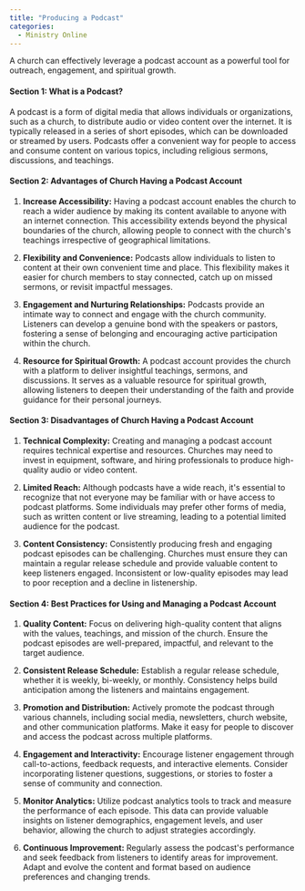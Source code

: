 ```yaml
---
title: "Producing a Podcast"
categories:
  - Ministry Online
---
```

A church can effectively leverage a podcast account as a powerful tool for outreach, engagement, and spiritual growth.

#### Section 1: What is a Podcast?

A podcast is a form of digital media that allows individuals or organizations, such as a church, to distribute audio or video content over the internet. It is typically released in a series of short episodes, which can be downloaded or streamed by users. Podcasts offer a convenient way for people to access and consume content on various topics, including religious sermons, discussions, and teachings.

#### Section 2: Advantages of Church Having a Podcast Account

1. **Increase Accessibility:** Having a podcast account enables the church to reach a wider audience by making its content available to anyone with an internet connection. This accessibility extends beyond the physical boundaries of the church, allowing people to connect with the church's teachings irrespective of geographical limitations.

2. **Flexibility and Convenience:** Podcasts allow individuals to listen to content at their own convenient time and place. This flexibility makes it easier for church members to stay connected, catch up on missed sermons, or revisit impactful messages.

3. **Engagement and Nurturing Relationships:** Podcasts provide an intimate way to connect and engage with the church community. Listeners can develop a genuine bond with the speakers or pastors, fostering a sense of belonging and encouraging active participation within the church.

4. **Resource for Spiritual Growth:** A podcast account provides the church with a platform to deliver insightful teachings, sermons, and discussions. It serves as a valuable resource for spiritual growth, allowing listeners to deepen their understanding of the faith and provide guidance for their personal journeys.

#### Section 3: Disadvantages of Church Having a Podcast Account

1. **Technical Complexity:** Creating and managing a podcast account requires technical expertise and resources. Churches may need to invest in equipment, software, and hiring professionals to produce high-quality audio or video content. 

2. **Limited Reach:** Although podcasts have a wide reach, it's essential to recognize that not everyone may be familiar with or have access to podcast platforms. Some individuals may prefer other forms of media, such as written content or live streaming, leading to a potential limited audience for the podcast.

3. **Content Consistency:** Consistently producing fresh and engaging podcast episodes can be challenging. Churches must ensure they can maintain a regular release schedule and provide valuable content to keep listeners engaged. Inconsistent or low-quality episodes may lead to poor reception and a decline in listenership.

#### Section 4: Best Practices for Using and Managing a Podcast Account

1. **Quality Content:** Focus on delivering high-quality content that aligns with the values, teachings, and mission of the church. Ensure the podcast episodes are well-prepared, impactful, and relevant to the target audience.

2. **Consistent Release Schedule:** Establish a regular release schedule, whether it is weekly, bi-weekly, or monthly. Consistency helps build anticipation among the listeners and maintains engagement.

3. **Promotion and Distribution:** Actively promote the podcast through various channels, including social media, newsletters, church website, and other communication platforms. Make it easy for people to discover and access the podcast across multiple platforms.

4. **Engagement and Interactivity:** Encourage listener engagement through call-to-actions, feedback requests, and interactive elements. Consider incorporating listener questions, suggestions, or stories to foster a sense of community and connection.

5. **Monitor Analytics:** Utilize podcast analytics tools to track and measure the performance of each episode. This data can provide valuable insights on listener demographics, engagement levels, and user behavior, allowing the church to adjust strategies accordingly.

6. **Continuous Improvement:** Regularly assess the podcast's performance and seek feedback from listeners to identify areas for improvement. Adapt and evolve the content and format based on audience preferences and changing trends.


